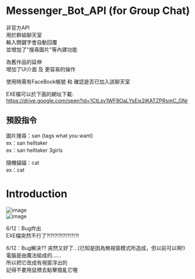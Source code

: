 # Messenger_Bot_API (for Group Chat)

非官方API  
用於群組聊天室  
輸入關鍵字會自動回覆  
並增加了"搜尋圖片"等內建功能  

為舊作品的延伸  
增加了UI介面 及 更容易的操作  

使用時需有FaceBook帳號 和 確認是否已加入該聊天室  

EXE檔可以於下面的網址下載:  
https://drive.google.com/open?id=1CtLsv1WF8OaLYsEjx2jKATZPRsmC_GNr

  
## 預設指令
  
圖片搜尋：san {tags what you want}  
  ex：san helltaker  
  ex：san helltaker 3girls  
   
隨機貓貓：cat  
  ex：cat  
 
  
# Introduction  
  
![image](https://github.com/ds0310825/Messenger_Bot_API_-for_Group_Chat-/blob/master/images/02.png)  
![image](https://github.com/ds0310825/Messenger_Bot_API_-for_Group_Chat-/blob/master/images/01.png)



6/12：Bug炸出  
EXE檔突然不行了?!?!?!?!?!?!?!?!  

  
6/12：Bug解決??
突然又好了...(已知是因為無視窗模式所造成，但以前可以啊!)  
電腦是由魔法組成的......  
所以把它改成有視窗浮出的  
記得不要用鼠標去點擊搗亂它喔  
